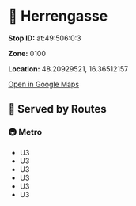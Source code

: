 # 🚉 Herrengasse


**Stop ID:** at:49:506:0:3

**Zone:** 0100

**Location:** 48.20929521, 16.36512157

[Open in Google Maps](https://www.google.com/maps?q=48.20929521,16.36512157)

## 🚆 Served by Routes

### 🚇 Metro
- U3
- U3
- U3
- U3
- U3
- U3